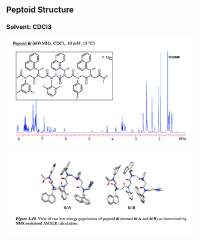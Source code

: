 ## Peptoid Structure

### Solvent: CDCl3

![Sample Image](./image.jpg "13AC1-6-A Structure")
![Sample Image](./image2.jpg "13AC1-6-A Structure")